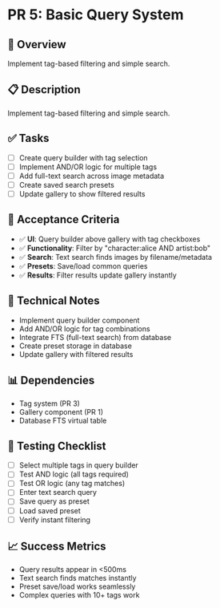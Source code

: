 # PR 5: Basic Query System

## 🎯 **Overview**
Implement tag-based filtering and simple search.

## 📋 **Description**
Implement tag-based filtering and simple search.

## ✅ **Tasks**
- [ ] Create query builder with tag selection
- [ ] Implement AND/OR logic for multiple tags
- [ ] Add full-text search across image metadata
- [ ] Create saved search presets
- [ ] Update gallery to show filtered results

## 🧪 **Acceptance Criteria**
- ✅ **UI**: Query builder above gallery with tag checkboxes
- ✅ **Functionality**: Filter by "character:alice AND artist:bob"
- ✅ **Search**: Text search finds images by filename/metadata
- ✅ **Presets**: Save/load common queries
- ✅ **Results**: Filter results update gallery instantly

## 🔧 **Technical Notes**
- Implement query builder component
- Add AND/OR logic for tag combinations
- Integrate FTS (full-text search) from database
- Create preset storage in database
- Update gallery with filtered results

## 📊 **Dependencies**
- Tag system (PR 3)
- Gallery component (PR 1)
- Database FTS virtual table

## 🧪 **Testing Checklist**
- [ ] Select multiple tags in query builder
- [ ] Test AND logic (all tags required)
- [ ] Test OR logic (any tag matches)
- [ ] Enter text search query
- [ ] Save query as preset
- [ ] Load saved preset
- [ ] Verify instant filtering

## 📈 **Success Metrics**
- Query results appear in <500ms
- Text search finds matches instantly
- Preset save/load works seamlessly
- Complex queries with 10+ tags work
